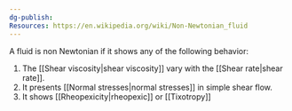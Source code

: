 ```yaml
---
dg-publish: 
Resources: https://en.wikipedia.org/wiki/Non-Newtonian_fluid
---
```

A fluid is non Newtonian if it shows any of the following behavior:
1. The [[Shear viscosity|shear viscosity]] vary with the [[Shear rate|shear rate]].
2. It presents [[Normal stresses|normal stresses]] in simple shear flow. 
3. It shows [[Rheopexicity|rheopexic]] or [[Tixotropy]]